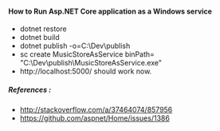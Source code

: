 #### How to Run Asp.NET Core application as a Windows service

* dotnet restore
* dotnet build
* dotnet publish -o=C:\Dev\publish 
* sc create MusicStoreAsService binPath= "C:\Dev\publish\MusicStoreAsService.exe"
* http://localhost:5000/ should work now.

##### References : 
  * http://stackoverflow.com/a/37464074/857956
  * https://github.com/aspnet/Home/issues/1386
